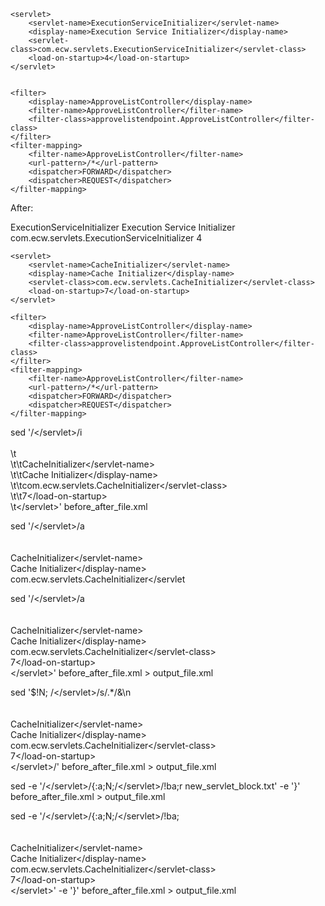 	<servlet>
		<servlet-name>ExecutionServiceInitializer</servlet-name>
		<display-name>Execution Service Initializer</display-name>
		<servlet-class>com.ecw.servlets.ExecutionServiceInitializer</servlet-class>
		<load-on-startup>4</load-on-startup>
	</servlet>
	

	<filter>
		<display-name>ApproveListController</display-name>
		<filter-name>ApproveListController</filter-name>
		<filter-class>approvelistendpoint.ApproveListController</filter-class>
	</filter>
	<filter-mapping>
		<filter-name>ApproveListController</filter-name>
		<url-pattern>/*</url-pattern>
		<dispatcher>FORWARD</dispatcher>
		<dispatcher>REQUEST</dispatcher>
	</filter-mapping>




After:


<servlet>
		<servlet-name>ExecutionServiceInitializer</servlet-name>
		<display-name>Execution Service Initializer</display-name>
		<servlet-class>com.ecw.servlets.ExecutionServiceInitializer</servlet-class>
		<load-on-startup>4</load-on-startup>
	</servlet>
	
	<servlet>
		<servlet-name>CacheInitializer</servlet-name>
		<display-name>Cache Initializer</display-name>
		<servlet-class>com.ecw.servlets.CacheInitializer</servlet-class>
		<load-on-startup>7</load-on-startup>
	</servlet>

	<filter>
		<display-name>ApproveListController</display-name>
		<filter-name>ApproveListController</filter-name>
		<filter-class>approvelistendpoint.ApproveListController</filter-class>
	</filter>
	<filter-mapping>
		<filter-name>ApproveListController</filter-name>
		<url-pattern>/*</url-pattern>
		<dispatcher>FORWARD</dispatcher>
		<dispatcher>REQUEST</dispatcher>
	</filter-mapping>








sed '/<\/servlet>/i \
\
\t<servlet> \
\t\t<servlet-name>CacheInitializer<\/servlet-name> \
\t\t<display-name>Cache Initializer<\/display-name> \
\t\t<servlet-class>com.ecw.servlets.CacheInitializer<\/servlet-class> \
\t\t<load-on-startup>7<\/load-on-startup> \
\t<\/servlet>' before_after_file.xml




sed '/<\/servlet>/a \
\
    <servlet> \
        <servlet-name>CacheInitializer<\/servlet-name> \
        <display-name>Cache Initializer<\/display-name> \
        <servlet-class>com.ecw.servlets.CacheInitializer<\/servlet


sed '/<\/servlet>/a \
\
    <servlet> \
        <servlet-name>CacheInitializer<\/servlet-name> \
        <display-name>Cache Initializer<\/display-name> \
        <servlet-class>com.ecw.servlets.CacheInitializer<\/servlet-class> \
        <load-on-startup>7<\/load-on-startup> \
    <\/servlet>' before_after_file.xml > output_file.xml





sed '$!N; /<\/servlet>/s/.*/&\n\
\
    <servlet> \
        <servlet-name>CacheInitializer<\/servlet-name> \
        <display-name>Cache Initializer<\/display-name> \
        <servlet-class>com.ecw.servlets.CacheInitializer<\/servlet-class> \
        <load-on-startup>7<\/load-on-startup> \
    <\/servlet>/' before_after_file.xml > output_file.xml



sed -e '/<\/servlet>/{:a;N;/<\/servlet>/!ba;r new_servlet_block.txt' -e '}' before_after_file.xml > output_file.xml




sed -e '/<\/servlet>/{:a;N;/<\/servlet>/!ba; \
\
    <servlet> \
        <servlet-name>CacheInitializer<\/servlet-name> \
        <display-name>Cache Initializer<\/display-name> \
        <servlet-class>com.ecw.servlets.CacheInitializer<\/servlet-class> \
        <load-on-startup>7<\/load-on-startup> \
    <\/servlet>' -e '}' before_after_file.xml > output_file.xml
